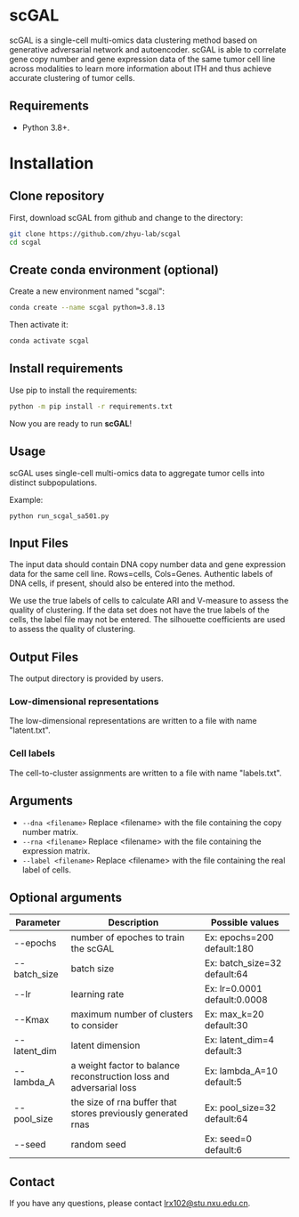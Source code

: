 # scGAL

scGAL is a single-cell multi-omics data clustering method based on generative adversarial network and autoencoder. scGAL is able to correlate gene copy number and gene expression data of the same tumor cell line across modalities to learn more information about ITH and thus achieve accurate clustering of tumor cells.



## Requirements

* Python 3.8+.

# Installation
## Clone repository
First, download scGAL from github and change to the directory:
```bash
git clone https://github.com/zhyu-lab/scgal
cd scgal
```

## Create conda environment (optional)
Create a new environment named "scgal":
```bash
conda create --name scgal python=3.8.13
```

Then activate it:
```bash
conda activate scgal
```

## Install requirements
Use pip to install the requirements:
```bash
python -m pip install -r requirements.txt
```

Now you are ready to run **scGAL**!

## Usage

scGAL uses single-cell multi-omics data to aggregate tumor cells into distinct subpopulations.

Example:

```
python run_scgal_sa501.py
```

## Input Files

The input data should contain DNA copy number data and gene expression data for the same cell line. Rows=cells, Cols=Genes. Authentic labels of DNA cells, if present, should also be entered into the method.

We use the true labels of cells to calculate ARI and V-measure to assess the quality of clustering. If the data set does not have the true labels of the cells, the label file may not be entered. The silhouette coefficients are used to assess the quality of clustering.

## Output Files
The output directory is provided by users.

### Low-dimensional representations

The low-dimensional representations are written to a file with name "latent.txt".

### Cell labels

The cell-to-cluster assignments are written to a file with name "labels.txt".
## Arguments

* `--dna <filename>` Replace \<filename\> with the file containing the  copy number matrix.
* `--rna <filename>` Replace \<filename\> with the file containing the expression matrix.
* `--label <filename>` Replace \<filename\> with the file containing the real label of cells.


## Optional arguments

Parameter | Description | Possible values
---- | ----- | ------
--epochs | number of epoches to train the scGAL | Ex: epochs=200  default:180
--batch_size | batch size | Ex: batch_size=32  default:64
--lr | learning rate | Ex: lr=0.0001  default:0.0008
--Kmax | maximum number of clusters to consider | Ex: max_k=20  default:30
--latent_dim | latent dimension | Ex: latent_dim=4  default:3
--lambda_A | a weight factor to balance reconstruction loss and adversarial loss | Ex: lambda_A=10  default:5
--pool_size | the size of rna buffer that stores previously generated rnas | Ex: pool_size=32  default:64
--seed | random seed | Ex: seed=0  default:6


## Contact

If you have any questions, please contact lrx102@stu.nxu.edu.cn.